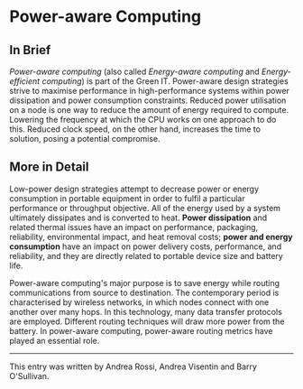 # Power-aware Computing

## In Brief

*Power-aware computing* (also called *Energy-aware computing* and *Energy-efficient computing*) is part of the Green IT. Power-aware design strategies strive to maximise performance in high-performance systems within power dissipation and power consumption constraints. Reduced power utilisation on a node is one way to reduce the amount of energy required to compute. Lowering the frequency at which the CPU works on one approach to do this. Reduced clock speed, on the other hand, increases the time to solution, posing a potential compromise.


## More in Detail

Low-power design strategies attempt to decrease power or energy consumption in portable equipment in order to fulfil a particular performance or throughput objective. All of the energy used by a system ultimately dissipates and is converted to heat. **Power dissipation** and related thermal issues have an impact on performance, packaging, reliability, environmental impact, and heat removal costs; **power and energy consumption** have an impact on power delivery costs, performance, and reliability, and they are directly related to portable device size and battery life. 

Power-aware computing's major purpose is to save energy while routing communications from source to destination. The contemporary period is characterised by wireless networks, in which nodes connect with one another over many hops. In this technology, many data transfer protocols are employed. Different routing techniques will draw more power from the battery. In power-aware computing, power-aware routing metrics have played an essential role.

---

This entry was written by Andrea Rossi, Andrea Visentin and Barry O'Sullivan.


